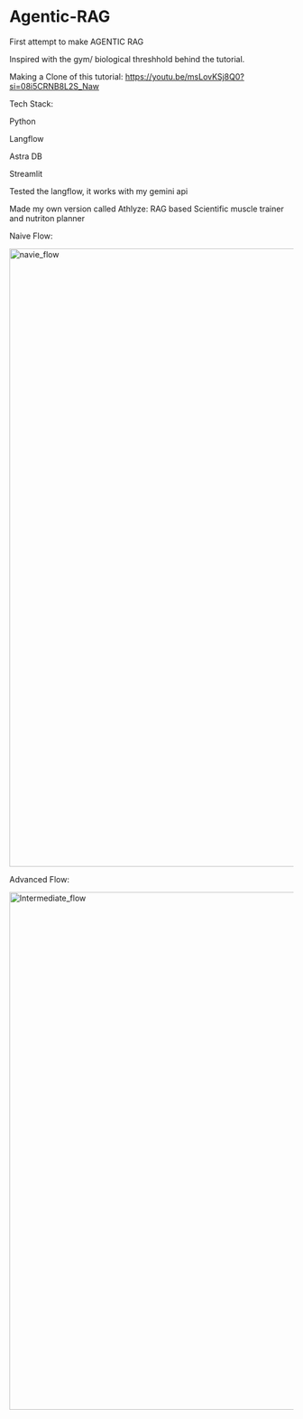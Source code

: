 # Agentic-RAG
First attempt to make AGENTIC RAG

Inspired with the gym/ biological threshhold behind the tutorial.

Making a Clone of this tutorial: https://youtu.be/msLovKSj8Q0?si=08i5CRNB8L2S_Naw

Tech Stack:

Python

Langflow

Astra DB

Streamlit

Tested the langflow, it works with my gemini api

Made my own version called Athlyze: RAG based Scientific muscle trainer and nutriton planner 

Naive Flow:

<img width="1095" alt="navie_flow" src="https://github.com/user-attachments/assets/6c2b0a71-6b1b-4220-9f0b-21aed8f290cb" />


Advanced Flow:

<img width="917" alt="Intermediate_flow" src="https://github.com/user-attachments/assets/b3e735e4-a6ba-44ca-adad-a79edab2c167" />
